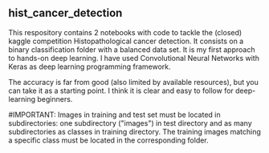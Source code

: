 ## hist_cancer_detection
This respository contains 2 notebooks with code to tackle the (closed) kaggle competition Histopathological cancer detection. It consists on a binary classification folder with a balanced data set.
It is my first approach to hands-on deep learning. I have used Convolutional Neural Networks with Keras as deep learning programming framework.

The accuracy is far from good (also limited by available resources), but you can take it as a starting point. 
I think it is clear and easy to follow for deep-learning beginners.


#IMPORTANT:
Images in training and test set must be located in subdirectories: one subdirectory ("images") in test directory and as many subdirectories as classes in training directory. 
The training images matching a specific class must be located in the corresponding folder.


